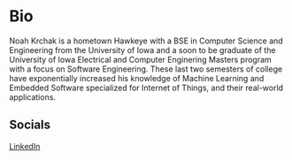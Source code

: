 # Bio
Noah Krchak is a hometown Hawkeye with a BSE in Computer Science and Engineering from the University of Iowa and a soon to be graduate of the University of Iowa Electrical and Computer Enginering Masters program with a focus on Software Engineering. These last two semesters of college have exponentially increased his knowledge of Machine Learning and Embedded Software specialized for Internet of Things, and their real-world applications.

## Socials
[LinkedIn](https://www.linkedin.com/in/noah-krchak-690b98193?lipi=urn%3Ali%3Apage%3Ad_flagship3_profile_view_base_contact_details%3BWMm2mWn0Sn68Unp4Uvce3A%3D%3D)
  
<!--
**noah-krchak/noah-krchak** is a ✨ _special_ ✨ repository because its `README.md` (this file) appears on your GitHub profile.

Here are some ideas to get you started:

- 🔭 I’m currently working on ...
- 🌱 I’m currently learning ...
- 👯 I’m looking to collaborate on ...
- 🤔 I’m looking for help with ...
- 💬 Ask me about ...
- 📫 How to reach me: ...
- 😄 Pronouns: ...
- ⚡ Fun fact: ...
-->
